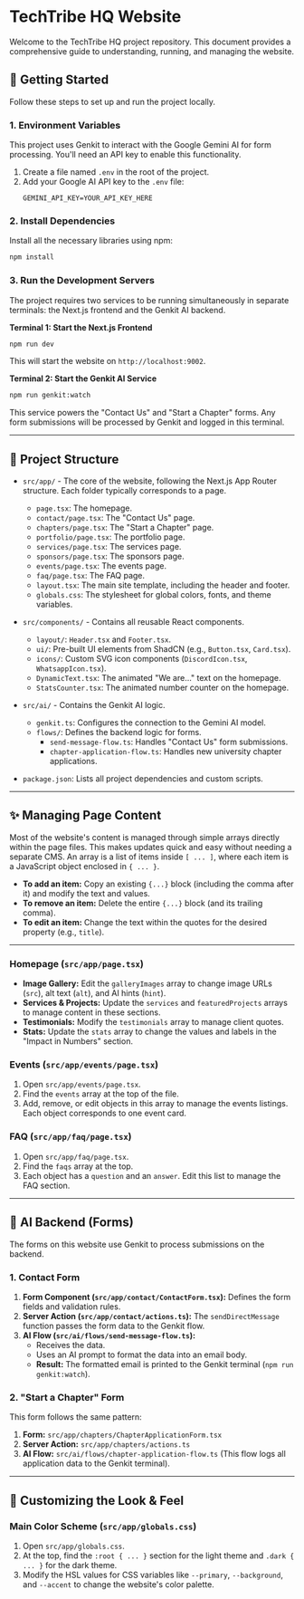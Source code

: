 # TechTribe HQ Website

Welcome to the TechTribe HQ project repository. This document provides a comprehensive guide to understanding, running, and managing the website.

## 🚀 Getting Started

Follow these steps to set up and run the project locally.

### 1. Environment Variables

This project uses Genkit to interact with the Google Gemini AI for form processing. You'll need an API key to enable this functionality.

1.  Create a file named `.env` in the root of the project.
2.  Add your Google AI API key to the `.env` file:
    ```
    GEMINI_API_KEY=YOUR_API_KEY_HERE
    ```

### 2. Install Dependencies

Install all the necessary libraries using npm:

```bash
npm install
```

### 3. Run the Development Servers

The project requires two services to be running simultaneously in separate terminals: the Next.js frontend and the Genkit AI backend.

**Terminal 1: Start the Next.js Frontend**

```bash
npm run dev
```

This will start the website on `http://localhost:9002`.

**Terminal 2: Start the Genkit AI Service**

```bash
npm run genkit:watch
```

This service powers the "Contact Us" and "Start a Chapter" forms. Any form submissions will be processed by Genkit and logged in this terminal.

---

## 📂 Project Structure

-   `src/app/` - The core of the website, following the Next.js App Router structure. Each folder typically corresponds to a page.
    -   `page.tsx`: The homepage.
    -   `contact/page.tsx`: The "Contact Us" page.
    -   `chapters/page.tsx`: The "Start a Chapter" page.
    -   `portfolio/page.tsx`: The portfolio page.
    -   `services/page.tsx`: The services page.
    -   `sponsors/page.tsx`: The sponsors page.
    -   `events/page.tsx`: The events page.
    -   `faq/page.tsx`: The FAQ page.
    -   `layout.tsx`: The main site template, including the header and footer.
    -   `globals.css`: The stylesheet for global colors, fonts, and theme variables.

-   `src/components/` - Contains all reusable React components.
    -   `layout/`: `Header.tsx` and `Footer.tsx`.
    -   `ui/`: Pre-built UI elements from ShadCN (e.g., `Button.tsx`, `Card.tsx`).
    -   `icons/`: Custom SVG icon components (`DiscordIcon.tsx`, `WhatsappIcon.tsx`).
    -   `DynamicText.tsx`: The animated "We are..." text on the homepage.
    -   `StatsCounter.tsx`: The animated number counter on the homepage.

-   `src/ai/` - Contains the Genkit AI logic.
    -   `genkit.ts`: Configures the connection to the Gemini AI model.
    -   `flows/`: Defines the backend logic for forms.
        -   `send-message-flow.ts`: Handles "Contact Us" form submissions.
        -   `chapter-application-flow.ts`: Handles new university chapter applications.

-   `package.json`: Lists all project dependencies and custom scripts.

---

## ✨ Managing Page Content

Most of the website's content is managed through simple arrays directly within the page files. This makes updates quick and easy without needing a separate CMS. An array is a list of items inside `[ ... ]`, where each item is a JavaScript object enclosed in `{ ... }`.

-   **To add an item:** Copy an existing `{...}` block (including the comma after it) and modify the text and values.
-   **To remove an item:** Delete the entire `{...}` block (and its trailing comma).
-   **To edit an item:** Change the text within the quotes for the desired property (e.g., `title`).

---

### Homepage (`src/app/page.tsx`)

-   **Image Gallery:** Edit the `galleryImages` array to change image URLs (`src`), alt text (`alt`), and AI hints (`hint`).
-   **Services & Projects:** Update the `services` and `featuredProjects` arrays to manage content in these sections.
-   **Testimonials:** Modify the `testimonials` array to manage client quotes.
-   **Stats:** Update the `stats` array to change the values and labels in the "Impact in Numbers" section.

### Events (`src/app/events/page.tsx`)

1.  Open `src/app/events/page.tsx`.
2.  Find the `events` array at the top of the file.
3.  Add, remove, or edit objects in this array to manage the events listings. Each object corresponds to one event card.

### FAQ (`src/app/faq/page.tsx`)

1.  Open `src/app/faq/page.tsx`.
2.  Find the `faqs` array at the top.
3.  Each object has a `question` and an `answer`. Edit this list to manage the FAQ section.

---

## 🤖 AI Backend (Forms)

The forms on this website use Genkit to process submissions on the backend.

### 1. Contact Form

1.  **Form Component (`src/app/contact/ContactForm.tsx`):** Defines the form fields and validation rules.
2.  **Server Action (`src/app/contact/actions.ts`):** The `sendDirectMessage` function passes the form data to the Genkit flow.
3.  **AI Flow (`src/ai/flows/send-message-flow.ts`):**
    -   Receives the data.
    -   Uses an AI prompt to format the data into an email body.
    -   **Result:** The formatted email is printed to the Genkit terminal (`npm run genkit:watch`).

### 2. "Start a Chapter" Form

This form follows the same pattern:

1.  **Form:** `src/app/chapters/ChapterApplicationForm.tsx`
2.  **Server Action:** `src/app/chapters/actions.ts`
3.  **AI Flow:** `src/ai/flows/chapter-application-flow.ts` (This flow logs all application data to the Genkit terminal).

---

## 🎨 Customizing the Look & Feel

### Main Color Scheme (`src/app/globals.css`)

1.  Open `src/app/globals.css`.
2.  At the top, find the `:root { ... }` section for the light theme and `.dark { ... }` for the dark theme.
3.  Modify the HSL values for CSS variables like `--primary`, `--background`, and `--accent` to change the website's color palette.
